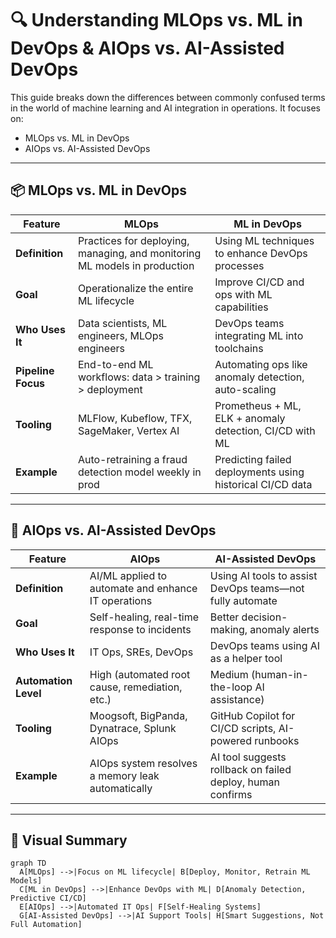 # 🔍 Understanding MLOps vs. ML in DevOps & AIOps vs. AI-Assisted DevOps

This guide breaks down the differences between commonly confused terms in the world of machine learning and AI integration in operations. It focuses on:

- MLOps vs. ML in DevOps
- AIOps vs. AI-Assisted DevOps

---

## 📦 MLOps vs. ML in DevOps

| Feature             | **MLOps**                                                  | **ML in DevOps**                                           |
|---------------------|-------------------------------------------------------------|-------------------------------------------------------------|
| **Definition**      | Practices for deploying, managing, and monitoring ML models in production | Using ML techniques to enhance DevOps processes             |
| **Goal**            | Operationalize the entire ML lifecycle                      | Improve CI/CD and ops with ML capabilities                  |
| **Who Uses It**     | Data scientists, ML engineers, MLOps engineers              | DevOps teams integrating ML into toolchains                 |
| **Pipeline Focus**  | End-to-end ML workflows: data > training > deployment       | Automating ops like anomaly detection, auto-scaling         |
| **Tooling**         | MLFlow, Kubeflow, TFX, SageMaker, Vertex AI                 | Prometheus + ML, ELK + anomaly detection, CI/CD with ML     |
| **Example**         | Auto-retraining a fraud detection model weekly in prod      | Predicting failed deployments using historical CI/CD data   |

---

## 🤖 AIOps vs. AI-Assisted DevOps

| Feature             | **AIOps**                                                   | **AI-Assisted DevOps**                                     |
|---------------------|-------------------------------------------------------------|-------------------------------------------------------------|
| **Definition**      | AI/ML applied to automate and enhance IT operations         | Using AI tools to assist DevOps teams—not fully automate    |
| **Goal**            | Self-healing, real-time response to incidents               | Better decision-making, anomaly alerts                      |
| **Who Uses It**     | IT Ops, SREs, DevOps                                         | DevOps teams using AI as a helper tool                      |
| **Automation Level**| High (automated root cause, remediation, etc.)              | Medium (human-in-the-loop AI assistance)                   |
| **Tooling**         | Moogsoft, BigPanda, Dynatrace, Splunk AIOps                 | GitHub Copilot for CI/CD scripts, AI-powered runbooks       |
| **Example**         | AIOps system resolves a memory leak automatically           | AI tool suggests rollback on failed deploy, human confirms  |

---

## 🧠 Visual Summary

```mermaid
graph TD
  A[MLOps] -->|Focus on ML lifecycle| B[Deploy, Monitor, Retrain ML Models]
  C[ML in DevOps] -->|Enhance DevOps with ML| D[Anomaly Detection, Predictive CI/CD]
  E[AIOps] -->|Automated IT Ops| F[Self-Healing Systems]
  G[AI-Assisted DevOps] -->|AI Support Tools| H[Smart Suggestions, Not Full Automation]
